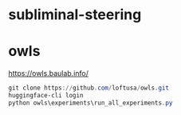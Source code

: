# subliminal-steering


# owls 
https://owls.baulab.info/
```powershell
git clone https://github.com/loftusa/owls.git
huggingface-cli login
python owls\experiments\run_all_experiments.py
```
